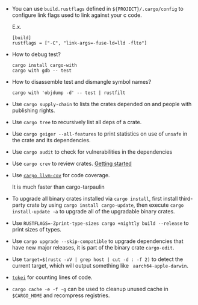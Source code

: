  - You can use `build.rustflags` defined in `${PROJECT}/.cargo/config` to 
   configure link flags used to link against your c code.
   
   E.x.

   ```
   [build]
   rustflags = ["-C", "link-args=-fuse-ld=lld -flto"]
   ```
 - How to debug test?
   
   ```
   cargo install cargo-with
   cargo with gdb -- test
   ```

 - How to disassemble test and dismangle symbol names?
   
   ```
   cargo with 'objdump -d' -- test | rustfilt
   ```

 - Use `cargo supply-chain` to lists the crates depended on and people with publishing rights.
 - Use `cargo tree` to recursively list all deps of a crate.
 - Use `cargo geiger --all-features` to print statistics on use of `unsafe` in the crate and its dependencies.
 - Use `cargo audit` to check for vulnerabilities in the dependencies
 - Use `cargo crev` to review crates. [Getting started](https://github.com/crev-dev/cargo-crev/blob/master/cargo-crev/src/doc/getting_started.md)
 - Use [`cargo llvm-cov`](https://github.com/taiki-e/cargo-llvm-cov) for code coverage.
   
   It is much faster than cargo-tarpaulin
 - To upgrade all binary crates installed via `cargo install`,
   first install third-party crate by using `cargo install cargo-update`,
   then execute `cargo install-update -a` to upgrade all of the upgradable binary crates.

 - Use `RUSTFLAGS=-Zprint-type-sizes cargo +nightly build --release` to print sizes of types.

 - Use `cargo upgrade --skip-compatible` to upgrade dependencies that have new major releases,
   it is part of the binary crate `cargo-edit`.

 - Use `target=$(rustc -vV | grep host | cut -d : -f 2)` to detect the current target,
   which will output something like ` aarch64-apple-darwin`.

 - [`tokei`](https://github.com/XAMPPRocky/tokei) for counting lines of code.
 - `cargo cache -e -f -g` can be used to cleanup unused cache in `$CARGO_HOME` and recompress registries.
